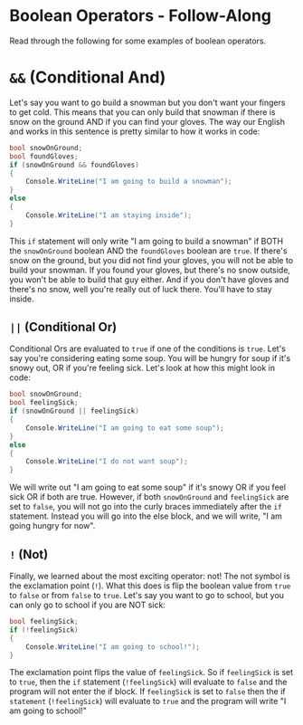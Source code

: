 # Boolean Operators - Follow-Along
Read through the following for some examples of boolean operators.

# `&&` (Conditional And)
Let's say you want to go build a snowman but you don't want your fingers to get cold. This means that you can only build that snowman if there is snow on the ground AND if you can find your gloves. The way our English and works in this sentence is pretty similar to how it works in code:

```cs
bool snowOnGround; 
bool foundGloves; 
if (snowOnGround && foundGloves) 
{ 
    Console.WriteLine("I am going to build a snowman"); 
}
else 
{
    Console.WriteLine("I am staying inside");
}
```

This `if` statement will only write "I am going to build a snowman" if BOTH the `snowOnGround` boolean AND the `foundGloves` boolean are `true`. If there's snow on the ground, but you did not find your gloves, you will not be able to build your snowman. If you found your gloves, but there's no snow outside, you won't be able to build that guy either. And if you don't have gloves and there's no snow, well you're really out of luck there. You'll have to stay inside.

## `||` (Conditional Or)
Conditional Ors are evaluated to `true` if one of the conditions is `true`. Let's say you're considering eating some soup. You will be hungry for soup if it's snowy out, OR if you're feeling sick. Let's look at how this might look in code:

```cs
bool snowOnGround;
bool feelingSick;
if (snowOnGround || feelingSick)
{
    Console.WriteLine("I am going to eat some soup");
} 
else 
{
    Console.WriteLine("I do not want soup");
} 
```

We will write out "I am going to eat some soup" if it's snowy OR if you feel sick OR if both are true. However, if both `snowOnGround` and `feelingSick` are set to `false`, you will not go into the curly braces immediately after the `if` statement. Instead you will go into the else block, and we will write, "I am going hungry for now".

## `!` (Not) 
Finally, we learned about the most exciting operator: not! The not symbol is the exclamation point (`!`). What this does is flip the boolean value from `true` to `false` or from `false` to `true`. Let's say you want to go to school, but you can only go to school if you are NOT sick:

```cs
bool feelingSick;
if (!feelingSick) 
{
    Console.WriteLine("I am going to school!");
}
```

The exclamation point flips the value of `feelingSick`. So if `feelingSick` is set to `true`, then the `if` statement (`!feelingSick`) will evaluate to `false` and the program will not enter the if block. If `feelingSick` is set to `false` then the if `statement` (`!feelingSick`) will evaluate to `true` and the program will write "I am going to school!" 